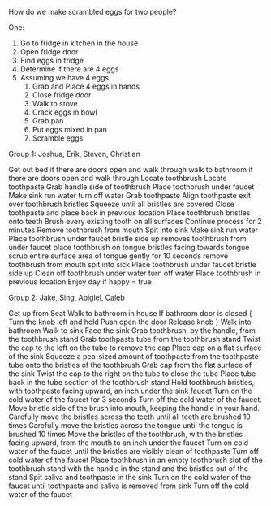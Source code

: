 How do we make scrambled eggs for two people?



One:

1. Go to fridge in kitchen in the house
2. Open fridge door
3. Find eggs in fridge
4. Determine if there are 4 eggs
5. Assuming we have 4 eggs
   1. Grab and Place 4 eggs in hands
   2. Close fridge door
   3. Walk to stove
   4. Crack eggs in bowl
   5. Grab pan
   6. Put eggs mixed in pan
   7. Scramble eggs




Group 1: Joshua, Erik, Steven, Christian

Get out bed 
if there are doors open and walk through
walk to bathroom
if there are doors open and walk through
Locate toothbrush
Locate toothpaste
Grab handle side of toothbrush
Place toothbrush under faucet
Make sink run water
turn off water
Grab toothpaste 
Align toothpaste exit over toothbrush bristles
Squeeze until all bristles are covered
Close toothpaste and place back in previous location
Place toothbrush bristles onto teeth 
Brush every existing tooth on all surfaces
Continue process for 2 minutes
Remove toothbrush from mouth
Spit into sink
Make sink run water
Place toothbrush under faucet bristle side up
removes toothbrush from under faucet
place toothbrush on tongue bristles facing towards tongue
scrub entire surface area of tongue gently for 10 seconds
remove toothbrush from mouth 
spit into sick 
Place toothbrush under faucet bristle side up
Clean off toothbrush under water
turn off water
Place toothbrush in previous location
Enjoy day if happy = true


Group 2: Jake, Sing, Abigiel, Caleb

Get up from Seat
Walk to bathroom in house
If bathroom door is closed {
   Turn the knob left and hold
   Push open the door
   Release knob
}
Walk into bathroom
Walk to sink
Face the sink
Grab toothbrush, by the handle, from the toothbrush stand
Grab toothpaste tube from the toothbrush stand
Twist the cap to the left on the tube to remove the cap
Place cap on a flat surface of the sink
Squeeze a pea-sized amount of toothpaste from the toothpaste tube onto the bristles of the toothbrush
Grab cap from the flat surface of the sink
Twist the cap to the right on the tube to close the tube
Place tube back in the tube section of the toothbrush stand
Hold toothbrush bristles, with toothpaste facing upward, an inch under the sink faucet
Turn on the cold water of the faucet for 3 seconds
Turn off the cold water of the faucet.
Move bristle side of the brush into mouth, keeping the handle in your hand.
Carefully move the bristles across the teeth until all teeth are brushed 10 times
Carefully move the bristles across the tongue until the tongue is brushed 10 times
Move the bristles of the toothbrush, with the bristles facing upward, from the mouth to an inch under the faucet
Turn on cold water of the faucet until the bristles are visibly clean of toothpaste
Turn off cold water of the faucet
Place toothbrush in an empty toothbrush slot of the toothbrush stand with the handle in the stand and the bristles out of the stand
Spit saliva and toothpaste in the sink
Turn on the cold water of the faucet until toothpaste and saliva is removed from sink
Turn off the cold water of the faucet
